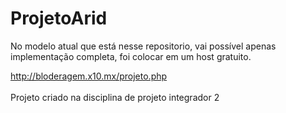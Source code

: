 # ProjetoArid

No modelo atual que está nesse repositorio, vai possível apenas implementação completa, foi colocar em um host gratuito.</p>http://bloderagem.x10.mx/projeto.php </br>
</br>
Projeto criado na disciplina de projeto integrador 2


